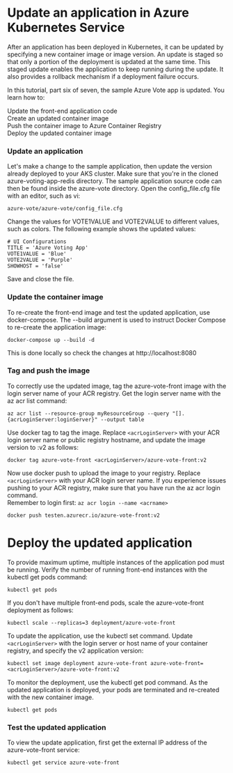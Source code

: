 # Update an application in Azure Kubernetes Service
After an application has been deployed in Kubernetes, it can be updated by specifying a new container image or image version. An update is staged so that only a portion of the deployment is updated at the same time. This staged update enables the application to keep running during the update. It also provides a rollback mechanism if a deployment failure occurs.  

In this tutorial, part six of seven, the sample Azure Vote app is updated. You learn how to:  

Update the front-end application code  
Create an updated container image  
Push the container image to Azure Container Registry  
Deploy the updated container image  
### Update an application
Let's make a change to the sample application, then update the version already deployed to your AKS cluster. Make sure that you're in the cloned azure-voting-app-redis directory. The sample application source code can then be found inside the azure-vote directory. Open the config_file.cfg file with an editor, such as vi:  
```
azure-vote/azure-vote/config_file.cfg
```
Change the values for VOTE1VALUE and VOTE2VALUE to different values, such as colors. The following example shows the updated values:  
```
# UI Configurations
TITLE = 'Azure Voting App'
VOTE1VALUE = 'Blue'
VOTE2VALUE = 'Purple'
SHOWHOST = 'false'
```
Save and close the file.  
### Update the container image
To re-create the front-end image and test the updated application, use docker-compose. The --build argument is used to instruct Docker Compose to re-create the application image:  
```
docker-compose up --build -d
```
This is done locally so check the changes at http://localhost:8080  
### Tag and push the image
To correctly use the updated image, tag the azure-vote-front image with the login server name of your ACR registry. Get the login server name with the az acr list command:  
```
az acr list --resource-group myResourceGroup --query "[].{acrLoginServer:loginServer}" --output table
```
Use docker tag to tag the image. Replace `<acrLoginServer>` with your ACR login server name or public registry hostname, and update the image version to :v2 as follows:  
```
docker tag azure-vote-front <acrLoginServer>/azure-vote-front:v2
```
Now use docker push to upload the image to your registry. Replace `<acrLoginServer>` with your ACR login server name. If you experience issues pushing to your ACR registry, make sure that you have run the az acr login command.  
Remember to login first: `az acr login --name <acrname>`
```
docker push testen.azurecr.io/azure-vote-front:v2
```
# Deploy the updated application
To provide maximum uptime, multiple instances of the application pod must be running. Verify the number of running front-end instances with the kubectl get pods command:  
```
kubectl get pods
```
If you don't have multiple front-end pods, scale the azure-vote-front deployment as follows:  
```
kubectl scale --replicas=3 deployment/azure-vote-front
```
To update the application, use the kubectl set command. Update `<acrLoginServer>` with the login server or host name of your container registry, and specify the v2 application version:  
```
kubectl set image deployment azure-vote-front azure-vote-front=<acrLoginServer>/azure-vote-front:v2
```
To monitor the deployment, use the kubectl get pod command. As the updated application is deployed, your pods are terminated and re-created with the new container image.  
```
kubectl get pods
```
### Test the updated application
To view the update application, first get the external IP address of the azure-vote-front service:  
```
kubectl get service azure-vote-front
```
